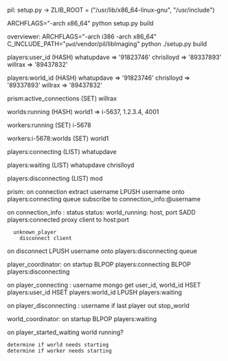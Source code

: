 pil: 
  setup.py -> ZLIB_ROOT = ("/usr/lib/x86_64-linux-gnu", "/usr/include")
  
  ARCHFLAGS="-arch x86_64" python setup.py build
  
overviewer:
  ARCHFLAGS="-arch i386 -arch x86_64" C_INCLUDE_PATH="`pwd`/vendor/pil/libImaging" python ./setup.py build


players:user_id (HASH)
  whatupdave => '91823746'
  chrislloyd => '89337893'
  willrax    => '89437832'

players:world_id (HASH)
  whatupdave => '91823746'
  chrislloyd => '89337893'
  willrax    => '89437832'

prism:active_connections (SET)
  willrax
  
worlds:running (HASH)
  world1 => i-5637, 1.2.3.4, 4001
  
workers:running (SET)
  i-5678
  
workers:i-5678:worlds (SET)
  world1

  
players:connecting (LIST)
  whatupdave
  
players:waiting (LIST)
  whatupdave
  chrislloyd
  
players:disconnecting (LIST)
  mod


prism:
  on connection 
    extract username
    LPUSH username onto players:connecting queue
    subscribe to connection_info:@username
  
  on connection_info : status
    status:
      world_running: host, port
        SADD players:connected
        proxy client to host:port
        
      unknown_player
        disconnect client
    
  on disconnect
    LPUSH username onto players:disconnecting queue
    


player_coordinator:
  on startup
    BLPOP players:connecting
    BLPOP players:disconnecting
    
  on player_connecting : username
    mongo get user_id, world_id
    HSET players:user_id
    HSET players:world_id
    LPUSH players:waiting
    
    
  on player_disconnecting : username
    if last player out
      stop_world
    
      
world_coordinator:
  on startup
    BLPOP players:waiting
    
  on player_started_waiting
    world running?
      
    determine if world needs starting
    determine if worker needs starting
    
    
    